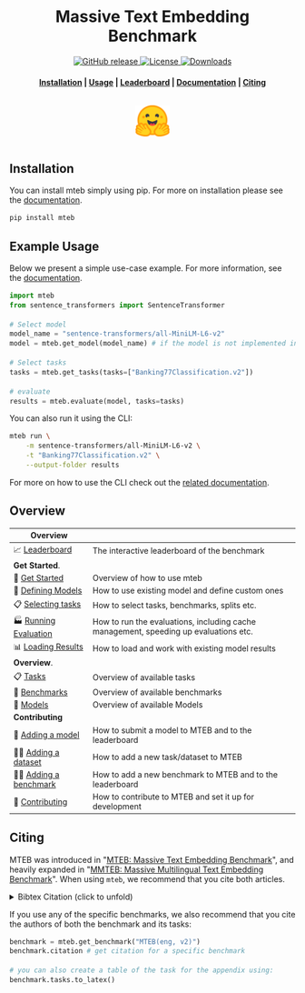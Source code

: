 <h1 align="center">Massive Text Embedding Benchmark</h1>

<p align="center">
    <a href="https://github.com/embeddings-benchmark/mteb/releases">
        <img alt="GitHub release" src="https://img.shields.io/github/release/embeddings-benchmark/mteb.svg">
    </a>
    <a href="https://github.com/embeddings-benchmark/mteb/blob/master/LICENSE">
        <img alt="License" src="https://img.shields.io/github/license/embeddings-benchmark/mteb.svg?color=green">
    </a>
    <a href="https://pepy.tech/project/mteb">
        <img alt="Downloads" src="https://static.pepy.tech/personalized-badge/mteb?period=total&units=international_system&left_color=grey&right_color=orange&left_text=Downloads">
    </a>
</p>

<h4 align="center">
    <p>
        <a href="https://embeddings-benchmark.github.io/mteb/installation/">Installation</a> |
        <a href="https://embeddings-benchmark.github.io/mteb/">Usage</a> |
        <a href="https://huggingface.co/spaces/mteb/leaderboard">Leaderboard</a> |
        <a href="https://embeddings-benchmark.github.io/mteb/">Documentation</a> |
        <a href="#citing">Citing</a>
    </p>
</h4>

<h3 align="center">
    <a href="https://huggingface.co/spaces/mteb/leaderboard"><img style="float: middle; padding: 10px 10px 10px 10px;" width="60" height="55" src="./docs/images/logos/hf_logo.png" /></a>
</h3>


## Installation

You can install mteb simply using pip. For more on installation please see the [documentation](https://embeddings-benchmark.github.io/mteb/installation/).

```bash
pip install mteb
```


## Example Usage

Below we present a simple use-case example. For more information, see the [documentation](https://embeddings-benchmark.github.io/mteb/).

```python
import mteb
from sentence_transformers import SentenceTransformer

# Select model
model_name = "sentence-transformers/all-MiniLM-L6-v2"
model = mteb.get_model(model_name) # if the model is not implemented in MTEB it will be eq. to SentenceTransformer(model_name)

# Select tasks
tasks = mteb.get_tasks(tasks=["Banking77Classification.v2"])

# evaluate
results = mteb.evaluate(model, tasks=tasks)
```

You can also run it using the CLI:

```bash
mteb run \
    -m sentence-transformers/all-MiniLM-L6-v2 \
    -t "Banking77Classification.v2" \
    --output-folder results
```

For more on how to use the CLI check out the [related documentation](https://embeddings-benchmark.github.io/mteb/usage/cli/).

## Overview

| Overview                       |                                                                                      |
|--------------------------------|--------------------------------------------------------------------------------------|
| 📈 [Leaderboard]               | The interactive leaderboard of the benchmark                                         |
| **Get Started**.               |                                                                                      |
| 🏃 [Get Started]               | Overview of how to use mteb                                                          |
| 🤖 [Defining Models]           | How to use existing model and define custom ones                                     |
| 📋 [Selecting tasks]           | How to select tasks, benchmarks, splits etc.                                         |
| 🏭 [Running Evaluation]        | How to run the evaluations, including cache management, speeding up evaluations etc. |
| 📊 [Loading Results]           | How to load and work with existing model results                                     |
| **Overview**.                  |                                                                                      |
| 📋 [Tasks]                     | Overview of available tasks                                                          |
| 📐 [Benchmarks]                | Overview of available benchmarks                                                     |
| 🤖 [Models]                    | Overview of available Models                                                         |
| **Contributing**               |                                                                                      |
| 🤖 [Adding a model]            | How to submit a model to MTEB and to the leaderboard                                 |
| 👩‍💻 [Adding a dataset]          | How to add a new task/dataset to MTEB                                                |
| 👩‍💻 [Adding a benchmark]        | How to add a new benchmark to MTEB and to the leaderboard                            |
| 🤝 [Contributing]              | How to contribute to MTEB and set it up for development                              |

[Get Started]: https://embeddings-benchmark.github.io/mteb/usage/get_started/
[Defining Models]: https://embeddings-benchmark.github.io/mteb/usage/defining_the_model/
[Selecting tasks]: https://embeddings-benchmark.github.io/mteb/usage/selecting_tasks/
[Running Evaluation]: https://embeddings-benchmark.github.io/mteb/usage/running_the_evaluation/
[Loading Results]: https://embeddings-benchmark.github.io/mteb/usage/loading_results/
[Tasks]: https://embeddings-benchmark.github.io/mteb/overview/available_tasks/any2anymultilingualretrieval/
[Benchmarks]: https://embeddings-benchmark.github.io/mteb/overview/available_benchmarks/
[Models]: https://embeddings-benchmark.github.io/mteb/overview/available_models/text/
[Contributing]: docs/CONTRIBUTING.md
[Adding a model]: docs/adding_a_model.md
[Adding a dataset]: docs/adding_a_dataset.md
[Adding a benchmark]: docs/adding_a_benchmark.md
[Leaderboard]: https://huggingface.co/spaces/mteb/leaderboard

## Citing

MTEB was introduced in "[MTEB: Massive Text Embedding Benchmark](https://arxiv.org/abs/2210.07316)", and heavily expanded in "[MMTEB: Massive Multilingual Text Embedding Benchmark](https://arxiv.org/abs/2502.13595)". When using `mteb`, we recommend that you cite both articles.

<details>
  <summary> Bibtex Citation (click to unfold) </summary>


```bibtex
@article{muennighoff2022mteb,
  author = {Muennighoff, Niklas and Tazi, Nouamane and Magne, Loïc and Reimers, Nils},
  title = {MTEB: Massive Text Embedding Benchmark},
  publisher = {arXiv},
  journal={arXiv preprint arXiv:2210.07316},
  year = {2022}
  url = {https://arxiv.org/abs/2210.07316},
  doi = {10.48550/ARXIV.2210.07316},
}

@article{enevoldsen2025mmtebmassivemultilingualtext,
  title={MMTEB: Massive Multilingual Text Embedding Benchmark},
  author={Kenneth Enevoldsen and Isaac Chung and Imene Kerboua and Márton Kardos and Ashwin Mathur and David Stap and Jay Gala and Wissam Siblini and Dominik Krzemiński and Genta Indra Winata and Saba Sturua and Saiteja Utpala and Mathieu Ciancone and Marion Schaeffer and Gabriel Sequeira and Diganta Misra and Shreeya Dhakal and Jonathan Rystrøm and Roman Solomatin and Ömer Çağatan and Akash Kundu and Martin Bernstorff and Shitao Xiao and Akshita Sukhlecha and Bhavish Pahwa and Rafał Poświata and Kranthi Kiran GV and Shawon Ashraf and Daniel Auras and Björn Plüster and Jan Philipp Harries and Loïc Magne and Isabelle Mohr and Mariya Hendriksen and Dawei Zhu and Hippolyte Gisserot-Boukhlef and Tom Aarsen and Jan Kostkan and Konrad Wojtasik and Taemin Lee and Marek Šuppa and Crystina Zhang and Roberta Rocca and Mohammed Hamdy and Andrianos Michail and John Yang and Manuel Faysse and Aleksei Vatolin and Nandan Thakur and Manan Dey and Dipam Vasani and Pranjal Chitale and Simone Tedeschi and Nguyen Tai and Artem Snegirev and Michael Günther and Mengzhou Xia and Weijia Shi and Xing Han Lù and Jordan Clive and Gayatri Krishnakumar and Anna Maksimova and Silvan Wehrli and Maria Tikhonova and Henil Panchal and Aleksandr Abramov and Malte Ostendorff and Zheng Liu and Simon Clematide and Lester James Miranda and Alena Fenogenova and Guangyu Song and Ruqiya Bin Safi and Wen-Ding Li and Alessia Borghini and Federico Cassano and Hongjin Su and Jimmy Lin and Howard Yen and Lasse Hansen and Sara Hooker and Chenghao Xiao and Vaibhav Adlakha and Orion Weller and Siva Reddy and Niklas Muennighoff},
  publisher = {arXiv},
  journal={arXiv preprint arXiv:2502.13595},
  year={2025},
  url={https://arxiv.org/abs/2502.13595},
  doi = {10.48550/arXiv.2502.13595},
}
```
</details>


If you use any of the specific benchmarks, we also recommend that you cite the authors of both the benchmark and its tasks:

```py
benchmark = mteb.get_benchmark("MTEB(eng, v2)")
benchmark.citation # get citation for a specific benchmark

# you can also create a table of the task for the appendix using:
benchmark.tasks.to_latex()
```
